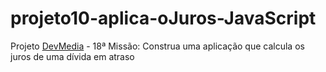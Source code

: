 # projeto10-aplica-oJuros-JavaScript

Projeto [DevMedia](https://www.devmedia.com.br/) - 18ª Missão: Construa uma aplicação que calcula os juros de uma dívida em atraso

